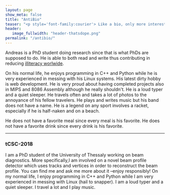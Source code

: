 ```yaml
---
layout: page
show_meta: false
title: "AntiBio"
teaser: "<p style='font-family:courier'> Like a bio, only more interesting and fun.</p>"
header:
   image_fullwidth: "header-thatsdope.png"
permalink: "/antibio/"
---
```


Andreas is a PhD student doing research since that is what PhDs are supposed to do. He is able to both read and write thus contributing in reducing [illiteracy worlwide](https://ourworldindata.org/literacy).

On his normal life, he enjoys programming in C++ and Python while he is very experienced in messing with his Linux systems. His latest dirty hobby is web development. He is very proud about having completed projects also in MIPS and 8086 Assembly although he really shouldn't. He is a loud typer and a quiet sleeper. He travels often and takes a lot of photos to the annoyance of his fellow travelers. He plays and writes music but his band does not have a name. He is a legend on any sport involves a racket, especially if he is half-naken and on a beach. 
<!-- Andreas is passionate about cars and he is considered generally a good driver althougn he has never crashed one yet. -->
He does not have a favorite meal since every meal is his favorite. He does not have a favorite drink since every drink is his favorite.  

---

### tCSC-2018
I am a PhD student of the University of Thessaly working on beam diagnostics. More specifically,I am involved on a novel beam  profile  detector  which  uses  tracks  and  vertices  in order to reconstruct the beam profile. You can find me and ask me more about it –enjoy responsibly! On my normal life, I enjoy programming in C++ and Python while I am  very experienced in messing with  Linux (hail to snapper). I am a loud typer and a quiet sleeper. I travel a lot and I play music. 